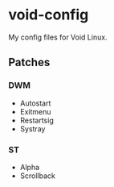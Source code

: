 # void-config
 My config files for Void Linux.

## Patches
### DWM
* Autostart
* Exitmenu
* Restartsig
* Systray
### ST
* Alpha
* Scrollback
